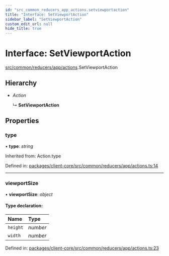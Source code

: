 ```yaml
---
id: "src_common_reducers_app_actions.setviewportaction"
title: "Interface: SetViewportAction"
sidebar_label: "SetViewportAction"
custom_edit_url: null
hide_title: true
---
```


# Interface: SetViewportAction

[src/common/reducers/app/actions](../modules/src_common_reducers_app_actions.md).SetViewportAction

## Hierarchy

* *Action*

  ↳ **SetViewportAction**

## Properties

### type

• **type**: *string*

Inherited from: Action.type

Defined in: [packages/client-core/src/common/reducers/app/actions.ts:14](https://github.com/xr3ngine/xr3ngine/blob/7e8e151f1/packages/client-core/src/common/reducers/app/actions.ts#L14)

___

### viewportSize

• **viewportSize**: *object*

#### Type declaration:

| Name | Type |
| :------ | :------ |
| `height` | *number* |
| `width` | *number* |

Defined in: [packages/client-core/src/common/reducers/app/actions.ts:23](https://github.com/xr3ngine/xr3ngine/blob/7e8e151f1/packages/client-core/src/common/reducers/app/actions.ts#L23)
